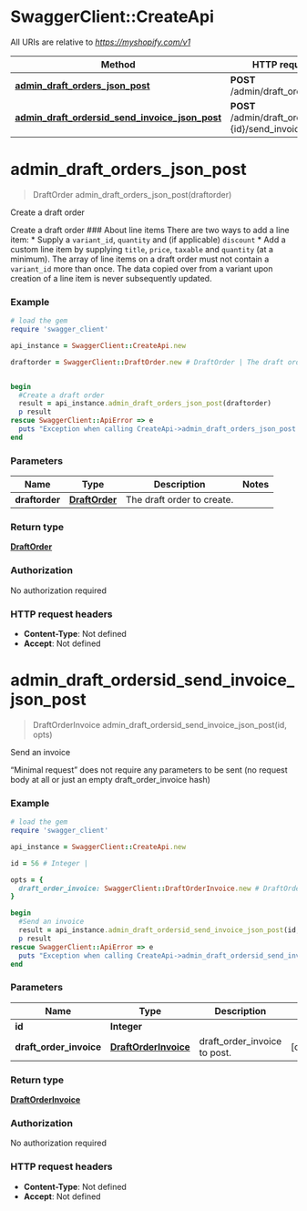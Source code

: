 # SwaggerClient::CreateApi

All URIs are relative to *https://myshopify.com/v1*

Method | HTTP request | Description
------------- | ------------- | -------------
[**admin_draft_orders_json_post**](CreateApi.md#admin_draft_orders_json_post) | **POST** /admin/draft_orders.json | Create a draft order
[**admin_draft_ordersid_send_invoice_json_post**](CreateApi.md#admin_draft_ordersid_send_invoice_json_post) | **POST** /admin/draft_orders/#{id}/send_invoice.json | Send an invoice


# **admin_draft_orders_json_post**
> DraftOrder admin_draft_orders_json_post(draftorder)

Create a draft order

Create a draft order   ### About line items   There are two ways to add a line item:    * Supply a `variant_id`, `quantity` and (if applicable) `discount`   * Add a custom line item by supplying `title`, `price`, `taxable` and `quantity` (at a minimum). The array of line items on a draft order must not contain a `variant_id` more than once. The data copied over from a variant upon creation of a line item is never subsequently updated.    

### Example
```ruby
# load the gem
require 'swagger_client'

api_instance = SwaggerClient::CreateApi.new

draftorder = SwaggerClient::DraftOrder.new # DraftOrder | The draft order to create.


begin
  #Create a draft order
  result = api_instance.admin_draft_orders_json_post(draftorder)
  p result
rescue SwaggerClient::ApiError => e
  puts "Exception when calling CreateApi->admin_draft_orders_json_post: #{e}"
end
```

### Parameters

Name | Type | Description  | Notes
------------- | ------------- | ------------- | -------------
 **draftorder** | [**DraftOrder**](DraftOrder.md)| The draft order to create. | 

### Return type

[**DraftOrder**](DraftOrder.md)

### Authorization

No authorization required

### HTTP request headers

 - **Content-Type**: Not defined
 - **Accept**: Not defined



# **admin_draft_ordersid_send_invoice_json_post**
> DraftOrderInvoice admin_draft_ordersid_send_invoice_json_post(id, opts)

Send an invoice

“Minimal request” does not require any parameters to be sent (no request body at all or just an empty draft_order_invoice hash)

### Example
```ruby
# load the gem
require 'swagger_client'

api_instance = SwaggerClient::CreateApi.new

id = 56 # Integer | 

opts = { 
  draft_order_invoice: SwaggerClient::DraftOrderInvoice.new # DraftOrderInvoice | draft_order_invoice to post.
}

begin
  #Send an invoice
  result = api_instance.admin_draft_ordersid_send_invoice_json_post(id, opts)
  p result
rescue SwaggerClient::ApiError => e
  puts "Exception when calling CreateApi->admin_draft_ordersid_send_invoice_json_post: #{e}"
end
```

### Parameters

Name | Type | Description  | Notes
------------- | ------------- | ------------- | -------------
 **id** | **Integer**|  | 
 **draft_order_invoice** | [**DraftOrderInvoice**](DraftOrderInvoice.md)| draft_order_invoice to post. | [optional] 

### Return type

[**DraftOrderInvoice**](DraftOrderInvoice.md)

### Authorization

No authorization required

### HTTP request headers

 - **Content-Type**: Not defined
 - **Accept**: Not defined



